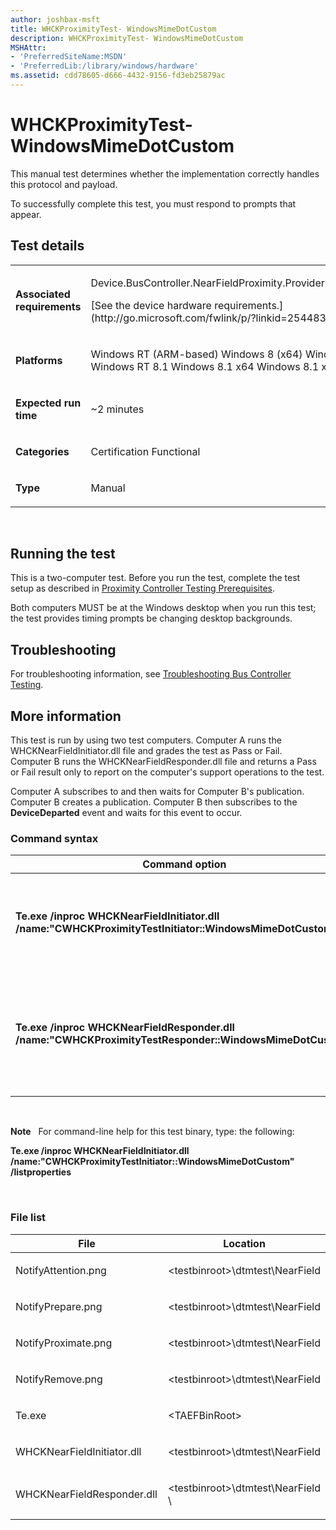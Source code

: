 ```yaml
---
author: joshbax-msft
title: WHCKProximityTest- WindowsMimeDotCustom
description: WHCKProximityTest- WindowsMimeDotCustom
MSHAttr:
- 'PreferredSiteName:MSDN'
- 'PreferredLib:/library/windows/hardware'
ms.assetid: cdd78605-d666-4432-9156-fd3eb25879ac
---
```


# WHCKProximityTest- WindowsMimeDotCustom


This manual test determines whether the implementation correctly handles this protocol and payload.

To successfully complete this test, you must respond to prompts that appear.

## Test details


<table>
<colgroup>
<col width="50%" />
<col width="50%" />
</colgroup>
<tbody>
<tr class="odd">
<td><p><strong>Associated requirements</strong></p></td>
<td><p>Device.BusController.NearFieldProximity.ProviderImplementation</p>
<p>[See the device hardware requirements.](http://go.microsoft.com/fwlink/p/?linkid=254483)</p></td>
</tr>
<tr class="even">
<td><p><strong>Platforms</strong></p></td>
<td><p>Windows RT (ARM-based) Windows 8 (x64) Windows 8 (x86) Windows RT 8.1 Windows 8.1 x64 Windows 8.1 x86</p></td>
</tr>
<tr class="odd">
<td><p><strong>Expected run time</strong></p></td>
<td><p>~2 minutes</p></td>
</tr>
<tr class="even">
<td><p><strong>Categories</strong></p></td>
<td><p>Certification Functional</p></td>
</tr>
<tr class="odd">
<td><p><strong>Type</strong></p></td>
<td><p>Manual</p></td>
</tr>
</tbody>
</table>

 

## Running the test


This is a two-computer test. Before you run the test, complete the test setup as described in [Proximity Controller Testing Prerequisites](proximity-controller-testing-prerequisites.md).

Both computers MUST be at the Windows desktop when you run this test; the test provides timing prompts be changing desktop backgrounds.

## Troubleshooting


For troubleshooting information, see [Troubleshooting Bus Controller Testing](troubleshooting-bus-controller-testing.md).

## More information


This test is run by using two test computers. Computer A runs the WHCKNearFieldInitiator.dll file and grades the test as Pass or Fail. Computer B runs the WHCKNearFieldResponder.dll file and returns a Pass or Fail result only to report on the computer's support operations to the test.

Computer A subscribes to and then waits for Computer B's publication. Computer B creates a publication. Computer B then subscribes to the **DeviceDeparted** event and waits for this event to occur.

### Command syntax

<table>
<colgroup>
<col width="50%" />
<col width="50%" />
</colgroup>
<thead>
<tr class="header">
<th>Command option</th>
<th>Description</th>
</tr>
</thead>
<tbody>
<tr class="odd">
<td><p><strong>Te.exe /inproc WHCKNearFieldInitiator.dll /name:&quot;CWHCKProximityTestInitiator::WindowsMimeDotCustom&quot;</strong></p></td>
<td><p>Runs the test on the test computer (Computer A).</p></td>
</tr>
<tr class="even">
<td><p><strong>Te.exe /inproc WHCKNearFieldResponder.dll /name:&quot;CWHCKProximityTestResponder::WindowsMimeDotCustom&quot;</strong></p></td>
<td><p>Initializes the test responder on the second test computer (Computer B).</p></td>
</tr>
</tbody>
</table>

 

**Note**  
For command-line help for this test binary, type: the following:

**Te.exe /inproc WHCKNearFieldInitiator.dll /name:"CWHCKProximityTestInitiator::WindowsMimeDotCustom" /listproperties**

 

### File list

<table>
<colgroup>
<col width="50%" />
<col width="50%" />
</colgroup>
<thead>
<tr class="header">
<th>File</th>
<th>Location</th>
</tr>
</thead>
<tbody>
<tr class="odd">
<td><p>NotifyAttention.png</p></td>
<td><p>&lt;testbinroot&gt;\dtmtest\NearField</p></td>
</tr>
<tr class="even">
<td><p>NotifyPrepare.png</p></td>
<td><p>&lt;testbinroot&gt;\dtmtest\NearField</p></td>
</tr>
<tr class="odd">
<td><p>NotifyProximate.png</p></td>
<td><p>&lt;testbinroot&gt;\dtmtest\NearField</p></td>
</tr>
<tr class="even">
<td><p>NotifyRemove.png</p></td>
<td><p>&lt;testbinroot&gt;\dtmtest\NearField</p></td>
</tr>
<tr class="odd">
<td><p>Te.exe</p></td>
<td><p>&lt;TAEFBinRoot&gt;</p></td>
</tr>
<tr class="even">
<td><p>WHCKNearFieldInitiator.dll</p></td>
<td><p>&lt;testbinroot&gt;\dtmtest\NearField</p></td>
</tr>
<tr class="odd">
<td><p>WHCKNearFieldResponder.dll</p></td>
<td><p>&lt;testbinroot&gt;\dtmtest\NearField \</p></td>
</tr>
</tbody>
</table>

 

 

 






